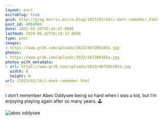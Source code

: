 ```yaml
---
layout: post
microblog: true
guid: http://greg-morris.micro.blog/2023/02/10/i-dont-remember.html
post_id: 4054884
date: 2023-02-10T02:44:47-0000
lastmod: 2024-06-22T16:19:17-0000
type: post
images:
- https://www.gr36.com/uploads/2023/4b720b185a.jpg
photos:
- https://www.gr36.com/uploads/2023/4b720b185a.jpg
photos_with_metadata:
- url: https://www.gr36.com/uploads/2023/4b720b185a.jpg
  width: 0
  height: 0
url: /2023/02/10/i-dont-remember.html
---
```

I don’t remember Abes Oddysee being so hard when I was a kid, but I’m enjoying playing again after so many years. 🕹️

![abes oddysee](https://www.gr36.com/uploads/2023/4b720b185a.jpg)
